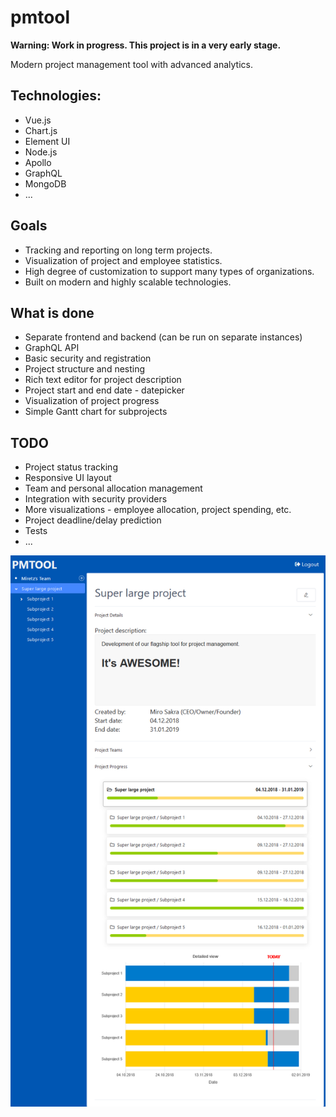 # pmtool


**Warning: Work in progress. This project is in a very early stage.**


Modern project management tool with advanced analytics.


## Technologies:
- Vue.js
- Chart.js
- Element UI
- Node.js
- Apollo
- GraphQL
- MongoDB
- ...


## Goals
- Tracking and reporting on long term projects.
- Visualization of project and employee statistics.
- High degree of customization to support many types of organizations.
- Built on modern and highly scalable technologies.


## What is done
- Separate frontend and backend (can be run on separate instances)
- GraphQL API
- Basic security and registration
- Project structure and nesting
- Rich text editor for project description
- Project start and end date - datepicker
- Visualization of project progress
- Simple Gantt chart for subprojects


## TODO
- Project status tracking
- Responsive UI layout
- Team and personal allocation management
- Integration with security providers
- More visualizations - employee allocation, project spending, etc. 
- Project deadline/delay prediction
- Tests
- ...


<img src="screenshot.png" />